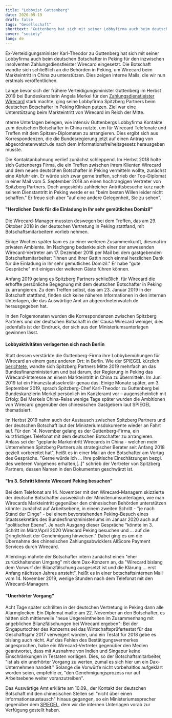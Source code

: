```yaml
---
title: "Lobbyist Guttenberg"
date: 2020-09-19
draft: false
tags: "Gesellschaft"
shorttext: "Guttenberg hat sich mit seiner Lobbyfirma auch beim deutschen Botschafter in Peking für den inzwischen insolventen Zahlungsdienstleister Wirecard eingesetzt."
cover: "society"
lang: de
---
```


Ex-Verteidigungsminister Karl-Theodor zu Guttenberg hat sich mit seiner Lobbyfirma auch beim deutschen Botschafter in Peking für den inzwischen insolventen Zahlungsdienstleister Wirecard eingesetzt. Die Botschaft wandte sich schließlich an die Behörden in Peking, um Wirecard beim Markteintritt in China zu unterstützen. Dies zeigen interne Mails, die wir nun erstmals veröffentlichen.

Lange bevor sich der frühere Verteidigungsminister Guttenberg im Herbst 2019 bei Bundeskanzlerin Angela Merkel für den [Zahlungsdienstleister Wirecard](https://fragdenstaat.de/dokumente/7397-aa-dokumente-wirecard/ "Unterlagen zur Causa Wirecard im Zusammenhang mit Karl-Theodor zu Guttenberg und/oder der Firma Spitzberg Partners") stark machte, ging seine Lobbyfirma Spitzberg Partners beim deutschen Botschafter in Peking Klinken putzen. Ziel war eine Unterstützung beim Markteintritt von Wirecard im Reich der Mitte.

nterne Unterlagen belegen, wie intensiv Guttenbergs Lobbyfirma Kontakte zum deutschen Botschafter in China nutzte, um für Wirecard Telefonate und Treffen mit dem Spitzen-Diplomaten zu arrangieren. Dies ergibt sich aus Korrespondenzen, die die Bundesregierung jetzt auf einen Antrag von abgeordnetenwatch.de nach dem Informationsfreiheitsgesetz herausgeben musste.

Die Kontaktanbahnung verlief zunächst schleppend. Im Herbst 2018 holte sich Guttenbergs Firma, die ein Treffen zwischen ihrem Klienten Wirecard und dem neuen deutschen Botschafter in Peking vermitteln wollte, zunächst eine Abfuhr ein. Er würde sich zwar gerne treffen, schrieb der Top-Diplomat in einer Mail vom 5. September 2018 an einen hochrangigen Vertreter von Spitzberg Partners. Doch angesichts zahlreicher Antrittsbesuche kurz nach seinem Dienstantritt in Peking werde er es "beim besten Willen leider nicht schaffen." Er freue sich aber "auf eine andere Gelegenheit, Sie zu sehen".

#### "Herzlichen Dank für die Einladung in Ihr sehr gemütliches Domizil"
 
Die Wirecard-Manager mussten deswegen bei dem Treffen, das am 29. Oktober 2018 in der deutschen Vertretung in Peking stattfand, mit Botschaftsmitarbeitern vorlieb nehmen.

Einige Wochen später kam es zu einer weiteren Zusammenkunft, diesmal im privaten Ambiente. Im Nachgang bedankte sich einer der anwesenden Wirecard-Vertreter am 17. Dezember 2018 per Mail bei dem gastgebenden Botschaftsmitarbeiter: "Ihnen und Ihrer Gattin noch einmal herzlichen Dank für die Einladung in Ihr sehr gemütliches Domizil." Er habe "gute Gespräche" mit einigen der weiteren Gäste führen können.   

Anfang 2019 gelang es Spitzberg Partners schließlich, für Wirecard die erhoffte persönliche Begegnung mit dem deutschen Botschafter in Peking zu arrangieren. Zu dem Treffen selbst, das am 23. Januar 2019 in der Botschaft stattfand, finden sich keine näheren Informationen in den internen Unterlagen, die das Auswärtige Amt an abgeordnetenwatch.de herausgegeben hat.

In den Folgemonaten wurden die Korrespondenzen zwischen Spitzberg Partners und der deutschen Botschaft in der Causa Wirecard weniger, dies jedenfalls ist der Eindruck, der sich aus den Ministeriumsunterlagen gewinnen lässt.

#### Lobbyaktivitäten verlagerten sich nach Berlin

Statt dessen verstärkte die Guttenberg-Firma ihre Lobbybemühungen für Wirecard an einem ganz anderen Ort: in Berlin. Wie der SPIEGEL kürzlich [berichtete](https://www.spiegel.de/politik/deutschland/wirecard-karl-theodor-zu-guttenbergs-firma-machte-lobbyarbeit-bei-der-bundesregierung-a-572b02d7-d3a4-4388-90e6-2779af9e478c?sara_ecid=soci_upd_KsBF0AFjflf0DZCxpPYDCQgO1dEMph "Guttenberg setzte sich bei der Bundesregierung für Wirecard ein"), wandte sich Spitzberg Partners Mitte 2019 mehrfach an das Bundesfinanzministerium und bat darum, der Regierung in Peking das Wirecard-Interesse an einem Markteintritt in China zu übermitteln. Im Juni 2019 tat ein Finanzstaatssekretär genau das. Einige Monate später, am 3. September 2019, sprach Spitzberg-Chef Karl-Theodor zu Guttenberg bei Bundeskanzlerin Merkel persönlich im Kanzleramt vor – augenscheinlich mit Erfolg: Bei Merkels China-Reise wenige Tage später wurden die Ambitionen von Wirecard gegenüber den chinesischen Gastgebern laut SPIEGEL thematisiert.

Im Herbst 2019 nahm auch der Austausch zwischen Spitzberg Partners und der deutschen Botschaft laut der Ministeriumsdokumente wieder an Fahrt auf. Für den 14. November gelang es der Guttenberg-Firma, ein kurzfristiges Telefonat mit dem deutschen Botschafter zu arrangieren. Anlass sei der "geplante Markeintritt Wirecards in China - welchen mein Unternehmen Spitzberg Partners als strategischer Berater seit Anfang 2018 gezielt vorbereitet hat", heißt es in einer Mail an den Botschafter am Vortag des Gesprächs. "Gerne würde ich … Ihre politische Einschätzungen bezgl. des weiteren Vorgehens erhalten,[..]" schrieb der Vertreter von Spitzberg Partners, dessen Namen in den Dokumenten geschwärzt ist.

#### "Im 3. Schritt könnte Wirecard Peking besuchen"

Bei dem Telefonat am 14. November mit den Wirecard-Managern skizzierte der deutsche Botschafter ausweislich der Ministeriumsunterlagen, wie man Wirecards Markteintritt gegenüber den chinesischen Behörden unterstützen könnte: zunächst auf Arbeitsebene, in einem zweiten Schritt - "je nach Stand der Dinge" - bei einem bevorstehenden Peking-Besuch eines Staatssekretärs des Bundesfinanzministeriums im Januar 2020 auch auf "politischer Ebene". Je nach Ausgang dieser Gespräche "könnte im 3. Schritt im März/April 2020 Wirecard Peking besuchen und … auf die Dringlichkeit der Genehmigung hinweisen." Dabei ging es um die Übernahme des chinesischen Zahlungsabwicklers AllScore Payment Services durch Wirecard.

Allerdings mahnte der Botschafter intern zunächst einen "eher zurückhaltenden Umgang" mit dem Dax-Konzern an, da "Wirecard bislang dem Vorwurf der Bilanzfälschung ausgesetzt ist und die Klärung … erst Anfang nächsten Jahres ansteht", heißt es in einer botschaftsinternen Mail vom 14. November 2019, wenige Stunden nach dem Telefonat mit den Wirecard-Managern.

#### "Unerhörter Vorgang"

Acht Tage später schrillten in der deutschen Vertretung in Peking dann alle Alarmglocken. Ein Diplomat mailte am 22. November an den Botschafter, es hätten sich mittlerweile "neue Ungereimtheiten im Zusammenhang mit angeblichen Bilanzfälschungen bei Wirecard ergeben": Bei der Singapurtochter des Konzerns sei das Wirtschaftsprüfertestat für das Geschäftsjahr 2017 verweigert worden, und ein Testat für 2018 gebe es bislang auch nicht. Auf das Fehlen des Bestätigungsvermerkes angesprochen, habe ein Wirecard-Vertreter gegenüber den Medien geantwortet, dass mit Ausnahme von Indien und Singapur keine Einschränkungen in Testaten vorlägen. Dies, so der Botschaftsmitarbeiter, "ist als ein unerhörter Vorgang zu werten, zumal es sich hier um ein Dax-Unternehmen handelt." Solange die Vorwürfe nicht vorbehaltlos aufgeklärt worden seien, empfehle er, "den Genehmigungsprozess nur auf Arbeitsebene weiter voranzutreiben".

Das Auswärtige Amt erklärte am 10.09., der Kontakt der deutschen Botschaft mit den chinesischen Stellen sei "nicht über einen Informationsaustausch" hinaus gegangen, so ein Ministeriumssprecher gegenüber dem [SPIEGEL](https://www.spiegel.de/wirtschaft/karl-theodor-zu-guttenberg-lobbyierte-in-china-fuer-wirecard-a-00000000-0002-0001-0000-000172993210 "Guttenberg lobbyierte in China für Wirecard"), dem wir die internen Unterlagen vorab zur Verfügung gestellt haben.
